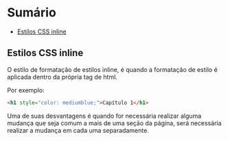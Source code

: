 # Sumário

- [Estilos CSS inline](#estilos-css-inline)

## Estilos CSS inline

O estilo de formatação de estilos inline, é quando a formatação de estilo é aplicada dentro da própria tag de html.


Por exemplo:

```html
<h1 style="color: mediumblue;">Capítulo 1</h1>
```

Uma de suas desvantagens é quando for necessária realizar alguma mudança que seja comum a mais de uma seção da página, será necessária realizar a mudança em cada uma separadamente.